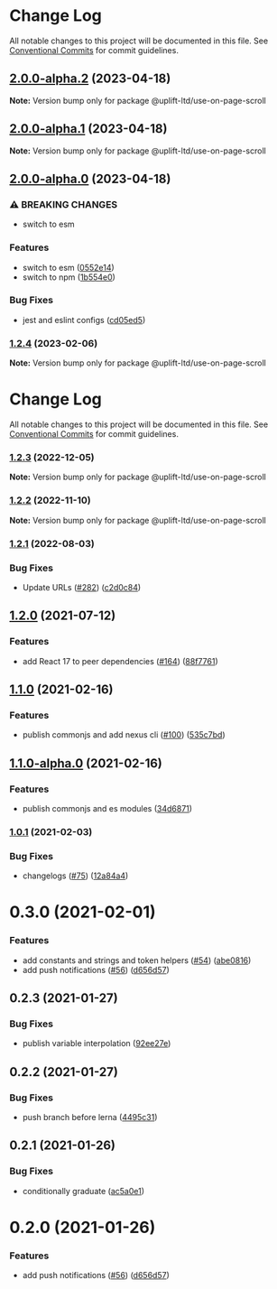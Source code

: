 # Change Log

All notable changes to this project will be documented in this file.
See [Conventional Commits](https://conventionalcommits.org) for commit guidelines.

## [2.0.0-alpha.2](https://github.com/uplift-ltd/nexus/compare/@uplift-ltd/use-on-page-scroll@2.0.0-alpha.1...@uplift-ltd/use-on-page-scroll@2.0.0-alpha.2) (2023-04-18)

**Note:** Version bump only for package @uplift-ltd/use-on-page-scroll





## [2.0.0-alpha.1](https://github.com/uplift-ltd/nexus/compare/@uplift-ltd/use-on-page-scroll@2.0.0-alpha.0...@uplift-ltd/use-on-page-scroll@2.0.0-alpha.1) (2023-04-18)

**Note:** Version bump only for package @uplift-ltd/use-on-page-scroll





## [2.0.0-alpha.0](https://github.com/uplift-ltd/nexus/compare/@uplift-ltd/use-on-page-scroll@1.2.4...@uplift-ltd/use-on-page-scroll@2.0.0-alpha.0) (2023-04-18)


### ⚠ BREAKING CHANGES

* switch to esm

### Features

* switch to esm ([0552e14](https://github.com/uplift-ltd/nexus/commit/0552e1405f9a92d7cf080b472d2bc01af645ebcd))
* switch to npm ([1b554e0](https://github.com/uplift-ltd/nexus/commit/1b554e0463cf4575d6d68824507bafa8e4d6f7c5))


### Bug Fixes

* jest and eslint configs ([cd05ed5](https://github.com/uplift-ltd/nexus/commit/cd05ed5cdb8337ef081ecc8ef22a103a42c93eb8))



### [1.2.4](https://github.com/uplift-ltd/nexus/compare/@uplift-ltd/use-on-page-scroll@1.2.3...@uplift-ltd/use-on-page-scroll@1.2.4) (2023-02-06)

**Note:** Version bump only for package @uplift-ltd/use-on-page-scroll





# Change Log

All notable changes to this project will be documented in this file. See
[Conventional Commits](https://conventionalcommits.org) for commit guidelines.

### [1.2.3](https://github.com/uplift-ltd/nexus/compare/@uplift-ltd/use-on-page-scroll@1.2.2...@uplift-ltd/use-on-page-scroll@1.2.3) (2022-12-05)

**Note:** Version bump only for package @uplift-ltd/use-on-page-scroll

### [1.2.2](https://github.com/uplift-ltd/nexus/compare/@uplift-ltd/use-on-page-scroll@1.2.1...@uplift-ltd/use-on-page-scroll@1.2.2) (2022-11-10)

**Note:** Version bump only for package @uplift-ltd/use-on-page-scroll

### [1.2.1](https://github.com/uplift-ltd/nexus/compare/@uplift-ltd/use-on-page-scroll@1.2.0...@uplift-ltd/use-on-page-scroll@1.2.1) (2022-08-03)

### Bug Fixes

- Update URLs ([#282](https://github.com/uplift-ltd/nexus/issues/282))
  ([c2d0c84](https://github.com/uplift-ltd/nexus/commit/c2d0c843c8eb18c4a9ae360ee2d840f5be388fac))

## [1.2.0](https://github.com/uplift-ltd/nexus/compare/@uplift-ltd/use-on-page-scroll@1.1.0...@uplift-ltd/use-on-page-scroll@1.2.0) (2021-07-12)

### Features

- add React 17 to peer dependencies ([#164](https://github.com/uplift-ltd/nexus/issues/164))
  ([88f7761](https://github.com/uplift-ltd/nexus/commit/88f77615dfab14127dfdf76f665ee73c3195bcb4))

## [1.1.0](https://github.com/uplift-ltd/nexus/compare/@uplift-ltd/use-on-page-scroll@1.0.1...@uplift-ltd/use-on-page-scroll@1.1.0) (2021-02-16)

### Features

- publish commonjs and add nexus cli ([#100](https://github.com/uplift-ltd/nexus/issues/100))
  ([535c7bd](https://github.com/uplift-ltd/nexus/commit/535c7bd0ad8224b9dde814f18f9d5082366061e1))

## [1.1.0-alpha.0](https://github.com/uplift-ltd/nexus/compare/@uplift-ltd/use-on-page-scroll@1.0.1...@uplift-ltd/use-on-page-scroll@1.1.0-alpha.0) (2021-02-16)

### Features

- publish commonjs and es modules
  ([34d6871](https://github.com/uplift-ltd/nexus/commit/34d6871f720efebf2d48773ae1e17c8dc6fd652d))

### [1.0.1](https://github.com/uplift-ltd/nexus/compare/@uplift-ltd/use-on-page-scroll@0.3.0...@uplift-ltd/use-on-page-scroll@1.0.1) (2021-02-03)

### Bug Fixes

- changelogs ([#75](https://github.com/uplift-ltd/nexus/issues/75))
  ([12a84a4](https://github.com/uplift-ltd/nexus/commit/12a84a443f74257efe930d0dcf96b61635643dcd))

# 0.3.0 (2021-02-01)

### Features

- add constants and strings and token helpers ([#54](https://github.com/uplift-ltd/nexus/issues/54))
  ([abe0816](https://github.com/uplift-ltd/nexus/commit/abe08162dec2552c083680fde4ce80bf9d4b6675))
- add push notifications ([#56](https://github.com/uplift-ltd/nexus/issues/56))
  ([d656d57](https://github.com/uplift-ltd/nexus/commit/d656d57fa545c77c9c28aab77e57ea43a2bacc60))

## 0.2.3 (2021-01-27)

### Bug Fixes

- publish variable interpolation
  ([92ee27e](https://github.com/uplift-ltd/nexus/commit/92ee27e2b1a473d14e95120fd9835f90e2b4b0d0))

## 0.2.2 (2021-01-27)

### Bug Fixes

- push branch before lerna
  ([4495c31](https://github.com/uplift-ltd/nexus/commit/4495c311019edad65242fddfcbec3763a86f528c))

## 0.2.1 (2021-01-26)

### Bug Fixes

- conditionally graduate
  ([ac5a0e1](https://github.com/uplift-ltd/nexus/commit/ac5a0e1fc880399a0b498e7eac042f1572fee991))

# 0.2.0 (2021-01-26)

### Features

- add push notifications ([#56](https://github.com/uplift-ltd/nexus/issues/56))
  ([d656d57](https://github.com/uplift-ltd/nexus/commit/d656d57fa545c77c9c28aab77e57ea43a2bacc60))
